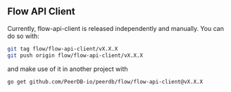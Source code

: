 ## Flow API Client

Currently, flow-api-client is released independently and manually. You can do so with:

```bash
git tag flow/flow-api-client/vX.X.X
git push origin flow/flow-api-client/vX.X.X
```

and make use of it in another project with

```bash
go get github.com/PeerDB-io/peerdb/flow/flow-api-client@vX.X.X
```

